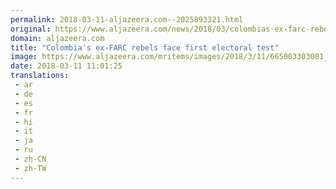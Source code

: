 ```yaml
---
permalink: 2018-03-11-aljazeera.com--2025893321.html
original: https://www.aljazeera.com/news/2018/03/colombias-ex-farc-rebels-face-electoral-test-180311104122256.html
domain: aljazeera.com
title: "Colombia's ex-FARC rebels face first electoral test"
image: https://www.aljazeera.com/mritems/images/2018/3/11/665003303001_5749236113001_5749214791001-th.jpg
date: 2018-03-11 11:01:25
translations: 
 - ar
 - de
 - es
 - fr
 - hi
 - it
 - ja
 - ru
 - zh-CN
 - zh-TW
---
```


